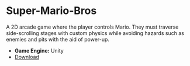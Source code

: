 # Super-Mario-Bros
A 2D arcade game where the player controls Mario. They must traverse side-scrolling stages with custom physics while avoiding hazards such as enemies and pits with the aid of power-up.
- **Game Engine:** Unity
- [Download](https://github.com/sfiras15/Super-Mario-Bros/archive/refs/heads/main.zip)
